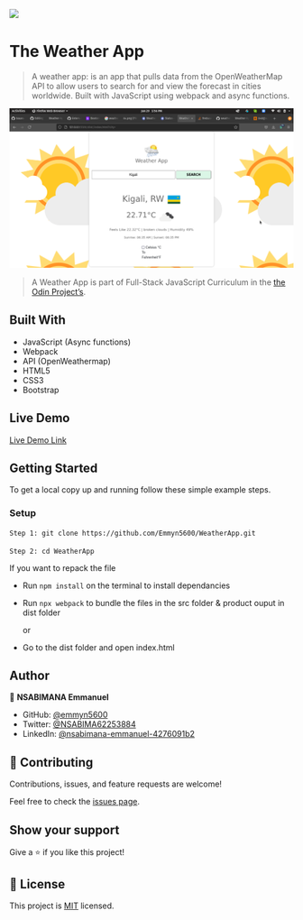 ![](https://img.shields.io/badge/Microverse-blueviolet)

# The Weather App

> A weather app: is an app that pulls data from the OpenWeatherMap API to allow users to search for and view the forecast in cities worldwide. Built with JavaScript using webpack and async functions.

![](./assets/images/weather.png)


> A Weather App is part of Full-Stack JavaScript Curriculum in the [the Odin Project’s](https://www.theodinproject.com/paths/full-stack-javascript/courses/javascript/lessons/weather-app).

## Built With

- JavaScript (Async functions)
- Webpack
- API (OpenWeathermap)
- HTML5
- CSS3
- Bootstrap

## Live Demo

[Live Demo Link](https://raw.githack.com/Emmyn5600/WeatherApp/weather/feat/dist/index.html)



## Getting Started

To get a local copy up and running follow these simple example steps.

### Setup
    Step 1: git clone https://github.com/Emmyn5600/WeatherApp.git
    
    Step 2: cd WeatherApp


If you want to repack the file

- Run `npm install` on the terminal to install dependancies
- Run `npx webpack` to bundle the files in the src folder & product ouput in dist folder

  or

- Go to the dist folder and open index.html

## Author

👤 **NSABIMANA Emmanuel**

- GitHub: [@emmyn5600](https://github.com/Emmyn5600)
- Twitter: [@NSABIMA62253884](https://twitter.com/NSABIMA62253884)
- LinkedIn: [@nsabimana-emmanuel-4276091b2](https://www.linkedin.com/in/nsabimana-emmanuel-4276091b2/)

## 🤝 Contributing

Contributions, issues, and feature requests are welcome!

Feel free to check the [issues page](https://github.com/Emmyn5600/WeatherApp/issues).

## Show your support

Give a ⭐️ if you like this project!

## 📝 License

This project is [MIT](./MIT.md) licensed.

